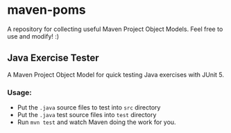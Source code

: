 # maven-poms

A repository for collecting useful Maven Project Object Models. Feel free to use and modify! :)

## Java Exercise Tester

A Maven Project Object Model for quick testing Java exercises with JUnit 5.

### Usage:

  - Put the `.java` source files to test into `src` directory
  - Put the `.java` test source files into `test` directory
  - Run `mvn test` and watch Maven doing the work for you.
